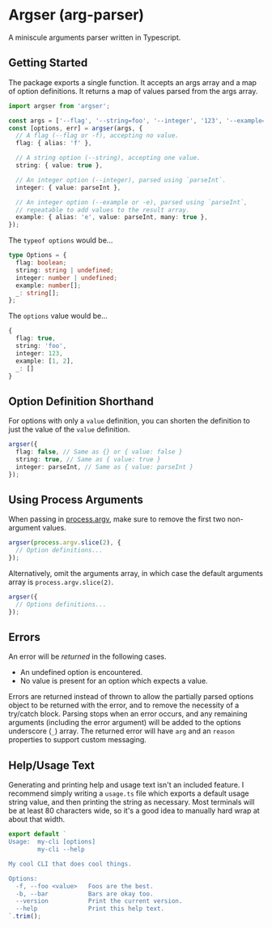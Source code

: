 # Argser (arg-parser)

A miniscule arguments parser written in Typescript.

## Getting Started

The package exports a single function. It accepts an args array and a map of option definitions. It returns a map of values parsed from the args array.

```ts
import argser from 'argser';

const args = ['--flag', '--string=foo', '--integer', '123', '--example=1', '-e', '2'];
const [options, err] = argser(args, {
  // A flag (--flag or -f), accepting no value.
  flag: { alias: 'f' },

  // A string option (--string), accepting one value.
  string: { value: true },

  // An integer option (--integer), parsed using `parseInt`.
  integer: { value: parseInt },

  // An integer option (--example or -e), parsed using `parseInt`,
  // repeatable to add values to the result array.
  example: { alias: 'e', value: parseInt, many: true },
});
```

The `typeof options` would be...

```ts
type Options = {
  flag: boolean;
  string: string | undefined;
  integer: number | undefined;
  example: number[];
  _: string[];
};
```

The `options` value would be...

```ts
{
  flag: true,
  string: 'foo',
  integer: 123,
  example: [1, 2],
  _: []
}
```

## Option Definition Shorthand

For options with only a `value` definition, you can shorten the definition to just the value of the `value` definition.

```ts
argser({
  flag: false, // Same as {} or { value: false }
  string: true, // Same as { value: true }
  integer: parseInt, // Same as { value: parseInt }
});
```

## Using Process Arguments

When passing in [process.argv](https://nodejs.org/docs/latest/api/process.html#process_process_argv), make sure to remove the first two non-argument values.

```ts
argser(process.argv.slice(2), {
  // Option definitions...
});
```

Alternatively, omit the arguments array, in which case the default arguments array is `process.argv.slice(2)`.

```ts
argser({
  // Options definitions...
});
```

## Errors

An error will be _returned_ in the following cases.

- An undefined option is encountered.
- No value is present for an option which expects a value.

Errors are returned instead of thrown to allow the partially parsed options object to be returned with the error, and to remove the necessity of a try/catch block. Parsing stops when an error occurs, and any remaining arguments (including the error argument) will be added to the options underscore (`_`) array. The returned error will have `arg` and an `reason` properties to support custom messaging.

## Help/Usage Text

Generating and printing help and usage text isn't an included feature. I recommend simply writing a `usage.ts` file which exports a default usage string value, and then printing the string as necessary. Most terminals will be at least 80 characters wide, so it's a good idea to manually hard wrap at about that width.

```ts
export default `
Usage:  my-cli [options]
        my-cli --help

My cool CLI that does cool things.

Options:
  -f, --foo <value>   Foos are the best.
  -b, --bar           Bars are okay too.
  --version           Print the current version.
  --help              Print this help text.
`.trim();
```
